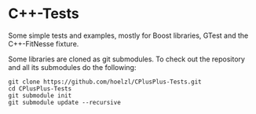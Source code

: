 C++-Tests
=========

Some simple tests and examples, mostly for Boost libraries, GTest and the
C++-FitNesse fixture.

Some libraries are cloned as git submodules. To check out the repository and
all its submodules do the following:

    git clone https://github.com/hoelzl/CPlusPlus-Tests.git
    cd CPlusPlus-Tests
    git submodule init
    git submodule update --recursive

